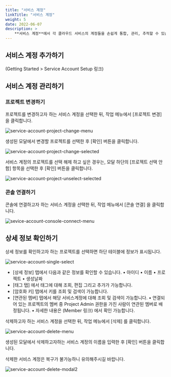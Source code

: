 ```yaml
---
title: "서비스 계정"
linkTitle: "서비스 계정"
weight: 5
date: 2022-06-07
description: >
    **서비스 계정**에서 각 클라우드 서비스의 계정들을 손쉽게 통합, 관리, 추적할 수 있습니다.
---
```


## 서비스 계정 추가하기

(Getting Started > Service Account Setup 링크)

## 서비스 계정 관리하기

### 프로젝트 변경하기

프로젝트를 변경하고자 하는 서비스 계정을 선택한 뒤, 작업 메뉴에서 [프로젝트 변경]을 클릭합니다.

![service-account-project-change-menu](/ko/docs/guides/asset-inventory/service-account-img/service-account-project-change-menu.png)

생성된 모달에서 변경할 프로젝트를 선택한 후 [확인] 버튼을 클릭합니다.

![service-account-project-change-selected](/ko/docs/guides/asset-inventory/service-account-img/service-account-project-change-selected.png)

서비스 계정의 프로젝트를 선택 해제 하고 싶은 경우는, 모달 하단의 [프로젝트 선택 안 함] 항목을 선택한 후 [확인] 버튼을 클릭합니다.

![service-account-project-unselect-selected](/ko/docs/guides/asset-inventory/service-account-img/service-account-project-unselect-selected.png)

### 콘솔 연결하기

콘솔에 연결하고자 하는 서비스 계정을 선택한 뒤, 작업 메뉴에서 [콘솔 연결] 을 클릭합니다.

![sevice-account-console-connect-menu](/ko/docs/guides/asset-inventory/service-account-img/sevice-account-console-connect-menu.png)

## 상세 정보 확인하기

상세 정보를 확인하고자 하는 프로젝트를 선택하면 하단 테이블에 정보가 표시됩니다.

![service-account-single-select](/ko/docs/guides/asset-inventory/service-account-img/service-account-single-select.png)

- [상세 정보] 탭에서 다음과 같은 정보를 확인할 수 있습니다.
  • 아이디
  • 이름
  • 프로젝트
  • 생성날짜
- [태그 탭] 에서 태그에 대해 조회, 편집 그리고 추가가 가능합니다.
- [암호화 키] 탭에서 키를 조회 및 검색이 가능합니다.
- [연관된 멤버] 탭에서 해당 서비스계정에 대해 조회 및 검색이 가능합니다.
  • 연결되어 있는 프로젝트의 멤버 중 Project Admin 권한을 가진 사람이 연관된 멤버로 배정됩니다.
  • 자세한 내용은 (Member 링크) 에서 확인 가능합니다.


삭제하고자 하는 서비스 계정을 선택한 뒤, 작업 메뉴에서 [삭제] 를 클릭합니다.

![service-account-delete-menu](/ko/docs/guides/asset-inventory/service-account-img/service-account-delete-menu.png)

생성된 모달에서 삭제하고자하는 서비스 계정의 이름을 입력한 후 [확인] 버튼을 클릭합니다.

삭제한 서비스 계정은 복구가 불가능하니 유의해주시길 바랍니다.

![service-account-delete-modal2](/ko/docs/guides/asset-inventory/service-account-img/service-account-delete-modal2.png)
